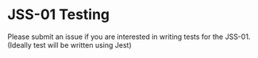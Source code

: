 # JSS-01 Testing

Please submit an issue if you are interested in writing tests for the JSS-01.
(Ideally test will be written using Jest)
